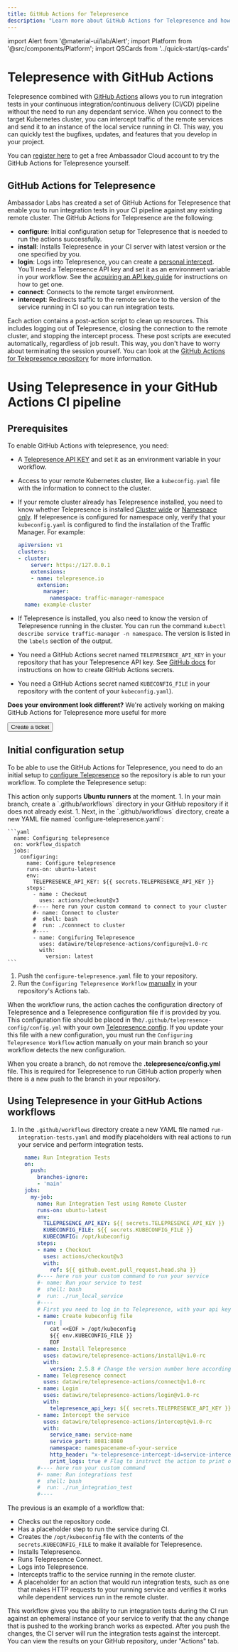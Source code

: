 ```yaml
---
title: GitHub Actions for Telepresence
description: "Learn more about GitHub Actions for Telepresence and how to integrate them in your processes to run tests for your own environments and improve your CI/CD pipeline. "
---
```


import Alert from '@material-ui/lab/Alert';
import Platform from '@src/components/Platform';
import QSCards from '../quick-start/qs-cards'

# Telepresence with GitHub Actions

Telepresence combined with [GitHub Actions](https://docs.github.com/en/actions) allows you to run integration tests in your continuous integration/continuous delivery (CI/CD) pipeline without the need to run any dependant service. When you connect to the target Kubernetes cluster, you can intercept traffic of the remote services and send it to an instance of the local service running in CI. This way, you can quickly test the bugfixes, updates, and features that you develop in your project.

You can [register here](https://app.getambassador.io/auth/realms/production/protocol/openid-connect/auth?client_id=telepresence-github-actions&response_type=code&code_challenge=qhXI67CwarbmH-pqjDIV1ZE6kqggBKvGfs69cxst43w&code_challenge_method=S256&redirect_uri=https://app.getambassador.io) to get a free Ambassador Cloud account to try the GitHub Actions for Telepresence yourself. 

## GitHub Actions for Telepresence

Ambassador Labs has created a set of GitHub Actions for Telepresence that enable you to run integration tests in your CI pipeline against any existing remote cluster. The GitHub Actions for Telepresence are the following:

  - **configure**: Initial configuration setup for Telepresence that is needed to run the actions successfully.
  - **install**: Installs Telepresence in your CI server with latest version or the one specified by you.
  - **login**: Logs into Telepresence, you can create a [personal intercept](/docs/telepresence/latest/concepts/intercepts/#personal-intercept). You'll need a Telepresence API key and set it as an environment variable in your workflow. See the [acquiring an API key guide](/docs/telepresence/latest/reference/client/login/#acquiring-an-api-key) for instructions on how to get one.
  - **connect**: Connects to the remote target environment.
  - **intercept**: Redirects traffic to the remote service to the version of the service running in CI so you can run integration tests.

Each action contains a post-action script to clean up resources. This includes logging out of Telepresence, closing the connection to the remote cluster, and stopping the intercept process. These post scripts are executed automatically, regardless of job result. This way, you don't have to worry about terminating the session yourself. You can look at the [GitHub Actions for Telepresence repository](https://github.com/datawire/telepresence-actions) for more information.

# Using Telepresence in your GitHub Actions CI pipeline

## Prerequisites

To enable GitHub Actions with telepresence, you need:

* A [Telepresence API KEY](/docs/telepresence/latest/reference/client/login/#acquiring-an-api-key) and set it as an environment variable in your workflow.
* Access to your remote Kubernetes cluster, like a `kubeconfig.yaml` file with the information to connect to the cluster.
* If your remote cluster already has Telepresence installed, you need to know whether Telepresence is installed [Cluster wide](/docs/telepresence/latest/reference/rbac/#cluster-wide-telepresence-user-access) or [Namespace only](/docs/telepresence/latest/reference/rbac/#namespace-only-telepresence-user-access). If telepresence is configured for namespace only, verify that your `kubeconfig.yaml` is configured to find the installation of the Traffic Manager. For example:

  ```yaml
  apiVersion: v1
  clusters:
  - cluster:
      server: https://127.0.0.1
      extensions:
      - name: telepresence.io
        extension:
          manager:
            namespace: traffic-manager-namespace
    name: example-cluster
  ```

* If Telepresence is installed, you also need to know the version of Telepresence running in the cluster. You can run the command `kubectl describe service traffic-manager -n namespace`. The version is listed in the `labels` section of the output.
* You need a GitHub Actions secret named `TELEPRESENCE_API_KEY` in your repository that has your Telepresence API key. See [GitHub docs](https://docs.github.com/en/github-ae@latest/actions/security-guides/encrypted-secrets#creating-encrypted-secrets-for-a-repository) for instructions on how to create GitHub Actions secrets.
* You need a GitHub Actions secret named `KUBECONFIG_FILE` in your repository with the content of your `kubeconfig.yaml`).

**Does your environment look different?** We're actively working on making GitHub Actions for Telepresence more useful for more

<div class="cloud-qs-form">
  <Button  size="m" color="ctaPurple" to="https://support.datawire.io" >
    Create a ticket
  </Button>
  <HubspotForm formId="8b2da809-eda8-436c-b057-13fa318ab34b" />
</div>

## Initial configuration setup

To be able to use the GitHub Actions for Telepresence, you need to do an initial setup to [configure Telepresence](../../reference/config/) so the repository is able to run your workflow. To complete the Telepresence setup:

<Alert severity="warning">
This action only supports <strong>Ubuntu runners</strong> at the moment.
</Alert>
1. In your main branch, create a `.github/workflows` directory in your GitHub repository if it does not already exist.
1. Next, in the `.github/workflows` directory, create a new YAML file named `configure-telepresence.yaml`:

    ```yaml
      name: Configuring telepresence
      on: workflow_dispatch
      jobs:
        configuring:
          name: Configure telepresence
          runs-on: ubuntu-latest
          env:
            TELEPRESENCE_API_KEY: ${{ secrets.TELEPRESENCE_API_KEY }}
          steps:
            - name : Checkout
              uses: actions/checkout@v3
            #---- here run your custom command to connect to your cluster
            #- name: Connect to cluster
            #  shell: bash
            #  run: ./connnect to cluster
            #----
            - name: Congifuring Telepresence
              uses: datawire/telepresence-actions/configure@v1.0-rc
              with:
                version: latest
    ```

1. Push the `configure-telepresence.yaml` file to your repository.
1. Run the `Configuring Telepresence Workflow` [manually](https://docs.github.com/en/actions/managing-workflow-runs/manually-running-a-workflow) in your repository's Actions tab.

When the workflow runs, the action caches the configuration directory of Telepresence and a Telepresence configuration file if is provided by you. This configuration file should be placed in the`/.github/telepresence-config/config.yml` with your own [Telepresence config](../../reference/config/). If you update your this file with a new configuration, you must run the `Configuring Telepresence Workflow` action manually on your main branch so your workflow detects the new configuration.

<Alert severity="warning">
When you create a branch, do not remove the <strong>.telepresence/config.yml</strong> file. This is required for Telepresence to run GitHub action properly when there is a new push to the branch in your repository.
</Alert>

## Using Telepresence in your GitHub Actions workflows

1. In the `.github/workflows` directory create a new YAML file named `run-integration-tests.yaml` and modify placeholders with real actions to run your service and perform integration tests.

    ```yaml
      name: Run Integration Tests
      on:
        push:
          branches-ignore:
          - 'main'
      jobs:
        my-job:
          name: Run Integration Test using Remote Cluster
          runs-on: ubuntu-latest
          env:
            TELEPRESENCE_API_KEY: ${{ secrets.TELEPRESENCE_API_KEY }}
            KUBECONFIG_FILE: ${{ secrets.KUBECONFIG_FILE }}
            KUBECONFIG: /opt/kubeconfig
          steps:
          - name : Checkout
            uses: actions/checkout@v3
            with:
              ref: ${{ github.event.pull_request.head.sha }}
          #---- here run your custom command to run your service
          #- name: Run your service to test
          #  shell: bash
          #  run: ./run_local_service
          #----
          # First you need to log in to Telepresence, with your api key
          - name: Create kubeconfig file
            run: |
              cat <<EOF > /opt/kubeconfig
              ${{ env.KUBECONFIG_FILE }}
              EOF
          - name: Install Telepresence
            uses: datawire/telepresence-actions/install@v1.0-rc
            with:
              version: 2.5.8 # Change the version number here according to the version of Telepresence in your cluster or omit this parameter to install the latest version
          - name: Telepresence connect
            uses: datawire/telepresence-actions/connect@v1.0-rc
          - name: Login
            uses: datawire/telepresence-actions/login@v1.0-rc
            with:
              telepresence_api_key: ${{ secrets.TELEPRESENCE_API_KEY }}
          - name: Intercept the service
            uses: datawire/telepresence-actions/intercept@v1.0-rc
            with:
              service_name: service-name
              service_port: 8081:8080
              namespace: namespacename-of-your-service
              http_header: "x-telepresence-intercept-id=service-intercepted"
              print_logs: true # Flag to instruct the action to print out Telepresence logs and export an artifact with them
          #---- here run your custom command
          #- name: Run integrations test
          #  shell: bash
          #  run: ./run_integration_test
          #----
    ```

The previous is an example of a workflow that:

* Checks out the repository code.
* Has a placeholder step to run the service during CI.
* Creates the `/opt/kubeconfig` file with the contents of the `secrets.KUBECONFIG_FILE` to make it available for Telepresence.
* Installs Telepresence.
* Runs Telepresence Connect.
* Logs into Telepresence.
* Intercepts traffic to the service running in the remote cluster.
* A placeholder for an action that would run integration tests, such as one that makes HTTP requests to your running service and verifies it works while dependent services run in the remote cluster.

This workflow gives you the ability to run integration tests during the CI run against an ephemeral instance of your service to verify that the any change that is pushed to the working branch works as expected. After you push the changes, the CI server will run the integration tests against the intercept. You can view the results on your GitHub repository, under "Actions" tab.
